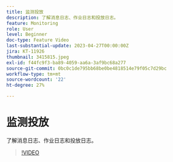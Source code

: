 ```yaml
---
title: 监测投放
description: 了解消息日志、作业日志和投放日志。
feature: Monitoring
role: User
level: Beginner
doc-type: Feature Video
last-substantial-update: 2023-04-27T00:00:00Z
jira: KT-11926
thumbnail: 3415815.jpeg
exl-id: f44fc9f3-ba89-4059-aa6a-3af9bc68a277
source-git-commit: 0bc0c1de795bb68be0be4818514e79f05c7d29bc
workflow-type: tm+mt
source-wordcount: '22'
ht-degree: 27%

---
```


# 监测投放

了解消息日志、作业日志和投放日志。

>[!VIDEO](https://video.tv.adobe.com/v/3415815/?learn=on)
